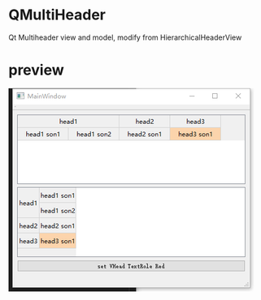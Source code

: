 # QMultiHeader
 
 Qt Multiheader view and model, modify from HierarchicalHeaderView

 # preview
 ![demo](./demo.png)
